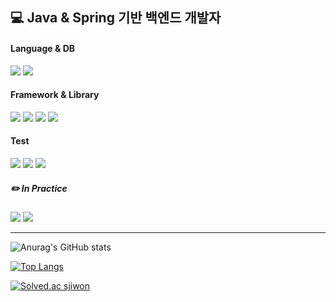<div>
  <h2> 💻 Java & Spring 기반 백엔드 개발자</h2>
  <h4> Language & DB </h4>
  <img src="https://img.shields.io/badge/JAVA-7FADF2?style=flat&logo=OpenJDK&logoColor=black">
  <img src="https://img.shields.io/badge/MySQL-4479A1?style=flat&logo=MySQL&logoColor=white">
  <h4> Framework & Library </h4>
  <img src="https://img.shields.io/badge/Spring%20Boot-6DB33F?style=flat&logo=Spring Boot&logoColor=white">
  <img src="https://img.shields.io/badge/Spring%20Security-6DB33F?style=flat&logo=Spring Security&logoColor=white">
  <img src="https://img.shields.io/badge/JPA (Hibernate)-00485B?style=flat&logo=Hibernate&logoColor=white">
  <img src="https://img.shields.io/badge/QueryDSL-6933FF?style=flat&logo=QEMU&logoColor=white">
  <h4> Test </h4>
  <img src="https://img.shields.io/badge/JUnit5-1F36C7?style=flat&logo=JUnit5&logoColor=white">
  <img src="https://img.shields.io/badge/Mockito-EF3F56?style=flat&logo=Modrinth&logoColor=white">
  <img src="https://img.shields.io/badge/Spring%20REST%20Docs-6DB33F?style=flat&logo=Testing%20Library&logoColor=white">
  <h5> ✏️ In Practice </h5>
  <img src="https://img.shields.io/badge/Kotlin-7F52FF?style=flat&logo=Kotlin&logoColor=white">
  <img src="https://img.shields.io/badge/Redis-DC382D?style=flat&logo=Redis&logoColor=white">
</div>
<hr>

![Anurag's GitHub stats](https://github-readme-stats.vercel.app/api?username=sjiwon&show_icons=true&custom_title=sjiwon's&nbsp;GitHub&nbsp;👀&hide_border=true&bg_color=DEG,614385,516395&text_color=FFFFFF&title_color=FFFFFF&icon_color=FF0000)

[![Top Langs](https://github-readme-stats.vercel.app/api/top-langs/?username=sjiwon&layout=compact&custom_title=My&nbsp;Language&nbsp;📖&hide_border=true&bg_color=DEG,614385,516395&text_color=FFFFFF&title_color=FFFFFF&icon_color=FF0000)](https://github.com/sjiwon/github-readme-stats)

[![Solved.ac sjiwon](http://mazassumnida.wtf/api/v2/generate_badge?boj=sjiwon)](https://solved.ac/sjiwon)
